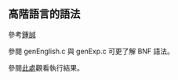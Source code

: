 ## 高階語言的語法
參考[鍾誠](https://github.com/ccc112b/cpu2os/blob/master/02-軟體/02-編譯器/高階語言的語法.md)

參閱 genEnglish.c 與 genExp.c 可更了解 BNF 語法。  

參閱[此處](https://github.com/ccc112b/cpu2os/tree/master/02-軟體/02-編譯器/01-diy/00-gen)觀看執行結果。
